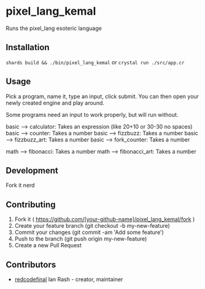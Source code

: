 # pixel_lang_kemal

Runs the pixel_lang esoteric language

## Installation

`shards build && ./bin/pixel_lang_kemal`
or
`crystal run ./src/app.cr`

## Usage

Pick a program, name it, type an input, click submit.
You can then open your newly created engine and play around.

Some programs need an input to work properly, but will run without.

basic --> calculator: Takes an expression (like 20+10 or 30-30 no spaces)
basic --> counter: Takes a number
basic --> fizzbuzz: Takes a number
basic --> fizzbuzz_art: Takes a number
basic --> fork_counter: Takes a number

math --> fibonacci: Takes a number
math --> fibonacci_art: Takes a number


## Development

Fork it nerd

## Contributing

1. Fork it ( https://github.com/[your-github-name]/pixel_lang_kemal/fork )
2. Create your feature branch (git checkout -b my-new-feature)
3. Commit your changes (git commit -am 'Add some feature')
4. Push to the branch (git push origin my-new-feature)
5. Create a new Pull Request

## Contributors

- [redcodefinal](https://github.com/redcodefinal) Ian Rash - creator, maintainer
